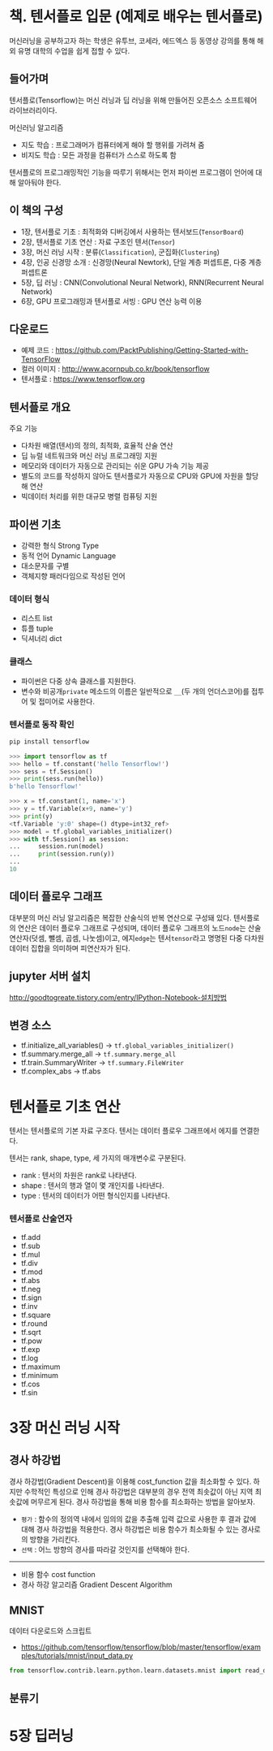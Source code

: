 # 책. 텐서플로 입문 (예제로 배우는 텐서플로)

머신러닝을 공부하고자 하는 학생은 유투브, 코세라, 에드엑스 등 동영상 강의를 통해 해외 유명 대학의 수업을 쉽게 접할 수 있다.

## 들어가며

텐서플로(Tensorflow)는 머신 러닝과 딥 러닝을 위해 만들어진 오픈소스 소프트웨어 라이브러리이다.

머신러닝 알고리즘
- 지도 학습 : 프로그래머가 컴퓨터에게 해야 할 행위를 가려쳐 줌
- 비지도 학습 : 모든 과정을 컴퓨터가 스스로 하도록 함

텐서플로의 프로그래밍적인 기능을 따루기 위해서는 먼저 파이썬 프로그램이 언어에 대해 알아둬야 한다.

## 이 책의 구성

- 1장, 텐서플로 기초 : 최적화와 디버깅에서 사용하는 텐서보드(`TensorBoard`)
- 2장, 텐서플로 기초 연산 : 자료 구조인 텐서(`Tensor`)
- 3장, 머신 러닝 시작 : 분류(`Classification`), 군집화(`Clustering`)
- 4장, 인공 신경망 소개 : 신경망(Neural Newtork), 단일 계층 퍼셉트론, 다중 계층 퍼셉트론
- 5장, 딥 러닝 : CNN(Convolutional Neural Network), RNN(Recurrent Neural Network)
- 6장, GPU 프로그래밍과 텐서플로 서빙 : GPU 연산 능력 이용

## 다운로드

- 예제 코드 : https://github.com/PacktPublishing/Getting-Started-with-TensorFlow
- 컬러 이미지 : http://www.acornpub.co.kr/book/tensorflow
- 텐서플로 : https://www.tensorflow.org

## 텐서플로 개요

주요 기능
- 다차원 배열(텐서)의 정의, 최적화, 효율적 산술 연산
- 딥 뉴럴 네트워크와 머신 러닝 프로그래밍 지원
- 메모리와 데이터가 자동으로 관리되는 쉬운 GPU 가속 기능 제공
- 별도의 코드를 작성하지 않아도 텐서플로가 자동으로 CPU와 GPU에 자원을 할당해 연산
- 빅데이터 처리를 위한 대규모 병렬 컴퓨팅 지원

## 파이썬 기초

- 강력한 형식 Strong Type
- 동적 언어 Dynamic Language
- 대소문자를 구별
- 객체지향 패러다임으로 작성된 언어

### 데이터 형식

- 리스트 list
- 튜플 tuple
- 딕셔너리 dict

### 클래스

- 파이썬은 다중 상속 클래스를 지원한다.
- 변수와 비공개`private` 메소드의 이름은 일반적으로 `__`(두 개의 언더스코어)를 접투어 및 접미어로 사용한다.

### 텐서플로 동작 확인

```sh
pip install tensorflow
```

```python
>>> import tensorflow as tf
>>> hello = tf.constant('hello Tensorflow!')
>>> sess = tf.Session()
>>> print(sess.run(hello))
b'hello Tensorflow!'
```

```python
>>> x = tf.constant(1, name='x')
>>> y = tf.Variable(x+9, name='y')
>>> print(y)
<tf.Variable 'y:0' shape=() dtype=int32_ref>
>>> model = tf.global_variables_initializer()
>>> with tf.Session() as session:
...     session.run(model)
...     print(session.run(y))
...
10
```

## 데이터 플로우 그래프

대부분의 머신 러닝 알고리즘은 복잡한 산술식의 반복 연산으로 구성돼 있다.
텐서플로의 연산은 데이터 플로우 그래프로 구성되며, 데이터 플로우 그래프의 노드`node`는 산술 연산자(덧셈, 뺄셈, 곱셈, 나눗셈)이고, 에지`edge`는 텐서`tensor`라고 명명된 다중 다차원 데이터 집합을 의미하며 피연산자가 된다.

## jupyter 서버 설치

http://goodtogreate.tistory.com/entry/IPython-Notebook-설치방법

## 변경 소스

- tf.initialize_all_variables() →  `tf.global_variables_initializer()`
- tf.summary.merge_all → `tf.summary.merge_all`
- tf.train.SummaryWriter → `tf.summary.FileWriter`
- tf.complex_abs → tf.abs

# 텐서플로 기초 연산

텐서는 텐서플로의 기본 자료 구조다.
텐서는 데이터 플로우 그래프에서 에지를 연결한다.

텐서는 rank, shape, type, 세 가지의 매개변수로 구분된다.
- rank : 텐서의 차원은 rank로 나타낸다.
- shape : 텐서의 행과 열이 몇 개인지를 나타낸다.
- type : 텐서의 데이터가 어떤 형식인지를 나타낸다.


### 텐서플로 산술연자

- tf.add
- tf.sub
- tf.mul
- tf.div
- tf.mod
- tf.abs
- tf.neg
- tf.sign
- tf.inv
- tf.square
- tf.round
- tf.sqrt
- tf.pow
- tf.exp
- tf.log
- tf.maximum
- tf.minimum
- tf.cos
- tf.sin


# 3장 머신 러닝 시작

## 경사 하강법

경사 하강법(Gradient Descent)을 이용해 cost_function 값을 최소화할 수 있다. 하지만 수학적인 특성으로 인해 경사 하강법은 대부분의 경우 전역 최솟값이 아닌 지역 최솟값에 머무르게 된다. 경사 하강법을 통해 비용 함수를 최소화하는 방법을 알아보자. 

- `평가` : 함수의 정의역 내에서 임의의 값을 추출해 입력 값으로 사용한 후 결과 값에 대해 경사 하강법을 적용한다. 경사 하강법은 비용 함수가 최소화될 수 있는 경사로의 방향을 가리킨다.
- `선택` : 어느 방향의 경사를 따라갈 것인지를 선택해야 한다. 

---

- 비용 함수 cost function
- 경사 하강 알고리즘 Gradient Descent Algorithm

## MNIST

데이터 다운로드와 스크립트
- https://github.com/tensorflow/tensorflow/blob/master/tensorflow/examples/tutorials/mnist/input_data.py

```python
from tensorflow.contrib.learn.python.learn.datasets.mnist import read_data_sets
```

## 분류기

# 5장 딥러닝
